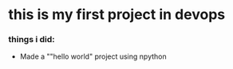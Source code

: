 # this is my first project in devops

### things i did:
- Made a ""hello world" project using npython
